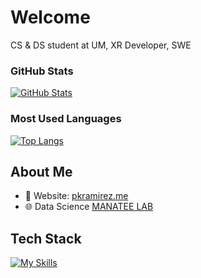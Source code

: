# Welcome 

CS & DS student at UM, XR Developer, SWE
### GitHub Stats
[![GitHub Stats](https://github-readme-streak-stats.herokuapp.com/?user=yourusername&theme=radical)](https://github.com/anuraghazra/github-readme-streak-stats)
### Most Used Languages
[![Top Langs](https://github-readme-stats.vercel.app/api/top-langs/?username=pkr20&layout=compact&langs_count=6&hide=makefile,shell&theme=radical)](https://github.com/anuraghazra/github-readme-stats)

## About Me

- 📝 Website: [pkramirez.me](https://pkramirez.me/)
- 🌐 Data Science [MANATEE LAB](http://manateelab.org/) 

## Tech Stack
[![My Skills](https://skillicons.dev/icons?i=js,html,css,java,python,csharp)](https://skillicons.dev)



<!--
